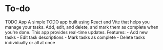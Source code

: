 # To-do
TODO App  A simple TODO app built using React and Vite that helps you manage your tasks. Add, edit, and delete, and mark them as complete when you're done. This app provides real-time updates.  Features: - Add new tasks  - Edit task descriptions - Mark tasks as complete - Delete tasks individually or all at once
